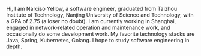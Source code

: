 Hi, I am Narciso Yellow, a software engineer, graduated from Taizhou Institute of Technology, Nanjing University of Science and Technology, with a GPA of 2.75 (a loser no doubt). I am currently working in Shanghai, engaged in network-related operation and maintenance work, and occasionally do some development work.
My favorite technology stacks are Java, Spring, Kubernetes, Golang. I hope to study software engineering in depth.
